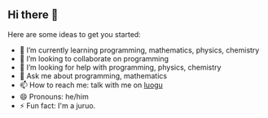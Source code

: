 ## Hi there 👋

Here are some ideas to get you started:

- 🌱 I’m currently learning programming, mathematics, physics, chemistry
- 👯 I’m looking to collaborate on programming
- 🤔 I’m looking for help with programming, physics, chemistry
- 💬 Ask me about programming, mathematics
- 📫 How to reach me: talk with me on [luogu](https://www.luogu.com.cn)
- 😄 Pronouns: he/him
- ⚡ Fun fact: I'm a juruo.
